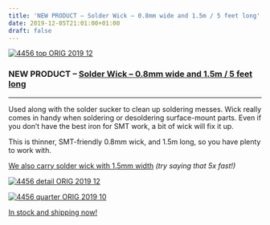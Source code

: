 ```yaml
---
title: 'NEW PRODUCT – Solder Wick – 0.8mm wide and 1.5m / 5 feet long'
date: 2019-12-05T21:01:00+01:00
draft: false
---
```


[![4456 top ORIG 2019 12](https://cdn-blog.adafruit.com/uploads/2019/12/4456_top_ORIG_2019_12.jpg "4456_top_ORIG_2019_12.jpg")](https://www.adafruit.com/product/4456)

### NEW PRODUCT – [Solder Wick – 0.8mm wide and 1.5m / 5 feet long](https://www.adafruit.com/product/4456)

* * *

Used along with the solder sucker to clean up soldering messes. Wick really comes in handy when soldering or desoldering surface-mount parts. Even if you don’t have the best iron for SMT work, a bit of wick will fix it up.

This is thinner, SMT-friendly 0.8mm wick, and 1.5m long, so you have plenty to work with.

[We also carry solder wick with 1.5mm width](http://www.adafruit.com/products/149) _(try saying that 5x fast!)_

[![4456 detail ORIG 2019 12](https://cdn-blog.adafruit.com/uploads/2019/12/4456_detail_ORIG_2019_12.jpg "4456_detail_ORIG_2019_12.jpg")](https://www.adafruit.com/product/4456)

[![4456 quarter ORIG 2019 10](https://cdn-blog.adafruit.com/uploads/2019/12/4456_quarter_ORIG_2019_10.jpg "4456_quarter_ORIG_2019_10.jpg")](https://www.adafruit.com/product/4456)

[In stock and shipping now!](https://www.adafruit.com/product/4456)
